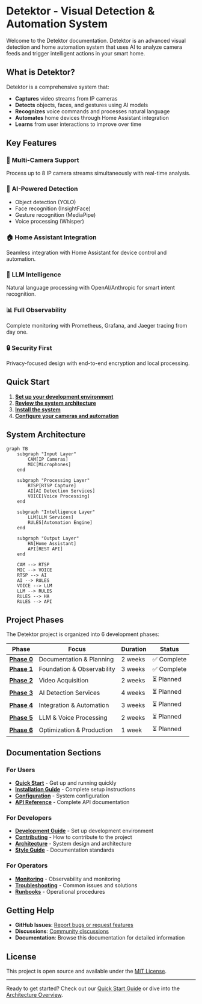 # Detektor - Visual Detection & Automation System

Welcome to the Detektor documentation. Detektor is an advanced visual detection and home automation system that uses AI to analyze camera feeds and trigger intelligent actions in your smart home.

## What is Detektor?

Detektor is a comprehensive system that:

- **Captures** video streams from IP cameras
- **Detects** objects, faces, and gestures using AI models
- **Recognizes** voice commands and processes natural language
- **Automates** home devices through Home Assistant integration
- **Learns** from user interactions to improve over time

## Key Features

### 🎥 **Multi-Camera Support**

Process up to 8 IP camera streams simultaneously with real-time analysis.

### 🤖 **AI-Powered Detection**

- Object detection (YOLO)
- Face recognition (InsightFace)
- Gesture recognition (MediaPipe)
- Voice processing (Whisper)

### 🏠 **Home Assistant Integration**

Seamless integration with Home Assistant for device control and automation.

### 🧠 **LLM Intelligence**

Natural language processing with OpenAI/Anthropic for smart intent recognition.

### 📊 **Full Observability**

Complete monitoring with Prometheus, Grafana, and Jaeger tracing from day one.

### 🔒 **Security First**

Privacy-focused design with end-to-end encryption and local processing.

## Quick Start

1. **[Set up your development environment](development/getting-started.md)**
2. **[Review the system architecture](architecture/overview.md)**
3. **[Install the system](operations/installation.md)**
4. **[Configure your cameras and automation](operations/configuration.md)**

## System Architecture

```mermaid
graph TB
    subgraph "Input Layer"
        CAM[IP Cameras]
        MIC[Microphones]
    end

    subgraph "Processing Layer"
        RTSP[RTSP Capture]
        AI[AI Detection Services]
        VOICE[Voice Processing]
    end

    subgraph "Intelligence Layer"
        LLM[LLM Services]
        RULES[Automation Engine]
    end

    subgraph "Output Layer"
        HA[Home Assistant]
        API[REST API]
    end

    CAM --> RTSP
    MIC --> VOICE
    RTSP --> AI
    AI --> RULES
    VOICE --> LLM
    LLM --> RULES
    RULES --> HA
    RULES --> API
```

## Project Phases

The Detektor project is organized into 6 development phases:

| Phase | Focus | Duration | Status |
|-------|-------|----------|--------|
| [**Phase 0**](faza-0-dokumentacja/) | Documentation & Planning | 2 weeks | ✅ Complete |
| [**Phase 1**](faza-1-fundament/) | Foundation & Observability | 3 weeks | ✅ Complete |
| [**Phase 2**](faza-2-akwizycja/) | Video Acquisition | 2 weeks | ⏳ Planned |
| [**Phase 3**](faza-3-detekcja/) | AI Detection Services | 4 weeks | ⏳ Planned |
| [**Phase 4**](faza-4-integracja/) | Integration & Automation | 3 weeks | ⏳ Planned |
| [**Phase 5**](faza-5-llm/) | LLM & Voice Processing | 2 weeks | ⏳ Planned |
| [**Phase 6**](faza-6-optymalizacja/) | Optimization & Production | 1 week | ⏳ Planned |

## Documentation Sections

### For Users

- **[Quick Start](quickstart.md)** - Get up and running quickly
- **[Installation Guide](operations/installation.md)** - Complete setup instructions
- **[Configuration](operations/configuration.md)** - System configuration
- **[API Reference](api/overview.md)** - Complete API documentation

### For Developers

- **[Development Guide](development/getting-started.md)** - Set up development environment
- **[Contributing](CONTRIBUTING.md)** - How to contribute to the project
- **[Architecture](architecture/overview.md)** - System design and architecture
- **[Style Guide](style-guide.md)** - Documentation standards

### For Operators

- **[Monitoring](operations/monitoring.md)** - Observability and monitoring
- **[Troubleshooting](operations/troubleshooting.md)** - Common issues and solutions
- **[Runbooks](operations/)** - Operational procedures

## Getting Help

- **GitHub Issues**: [Report bugs or request features](https://github.com/hretheum/detektr/issues)
- **Discussions**: [Community discussions](https://github.com/hretheum/detektr/discussions)
- **Documentation**: Browse this documentation for detailed information

## License

This project is open source and available under the [MIT License](https://github.com/hretheum/detektr/blob/main/LICENSE).

---

Ready to get started? Check out our [Quick Start Guide](quickstart.md) or dive into the [Architecture Overview](architecture/overview.md).
